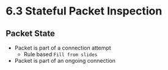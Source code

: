 # 6.3 Stateful Packet Inspection
## Packet State
- Packet is part of a connection attempt
	- Rule based `Fill from slides`
- Packet is part of an ongoing connection
 